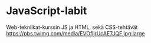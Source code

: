 # JavaScript-labit
Web-tekniikat-kurssin JS ja HTML, sekä CSS-tehtävät
https://pbs.twimg.com/media/EVOfljrUcAE7JQF.jpg:large
